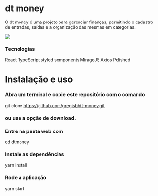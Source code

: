 # dt money

O dt money é uma projeto para gerenciar finanças, permitindo o cadastro de entradas, saídas e a organização das mesmas em categorias.


<img src="https://github.com/gregisb/dt-money/blob/main/src/dtmoney.png?raw=true" />



### Tecnologias

React
TypeScript
styled somponents
MirageJS
Axios
Polished

# Instalação e uso

### Abra um terminal e copie este repositório com o comando
git clone https://github.com/gregisb/dt-money.git
### ou use a opção de download.

### Entre na pasta web com 
cd dtmoney

### Instale as dependências
yarn install

### Rode a aplicação
yarn start